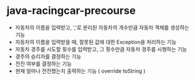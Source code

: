 # java-racingcar-precourse
- 자동차의 이름을 입력받고, ','로 분리된 자동차의 개수만큼 자동차 객체를 생성하는 기능
- 자동차의 이름을 입력받을 때, 잘못된 값에 대한 Exception을 처리하는 기능
- 자동차 경주를 시도할 횟수를 입력받고, 그 횟수만큼 자동차 경주를 시행하는 기능
- 경주의 승리자를 결정하는 기능
- 전진 여부를 결정하는 기능
- 현재 얼마나 전진했는지 출력하는 기능 ( override toString )
